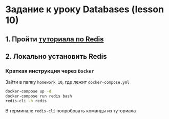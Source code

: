 # Задание к уроку Databases (lesson 10)

## 1. Пройти [туториала по Redis](https://redis.io/docs/latest/develop/connect/cli/)

## 2. Локально установить Redis

### Краткая инструкция через `Docker`

Зайти в папку `homework 10`, где лежит `docker-compose.yml`

```bash
docker-compose up -d
docker-compose run redis bash
redis-cli -h redis
```

В терминале `redis-cli` попробовать команды из туториала
